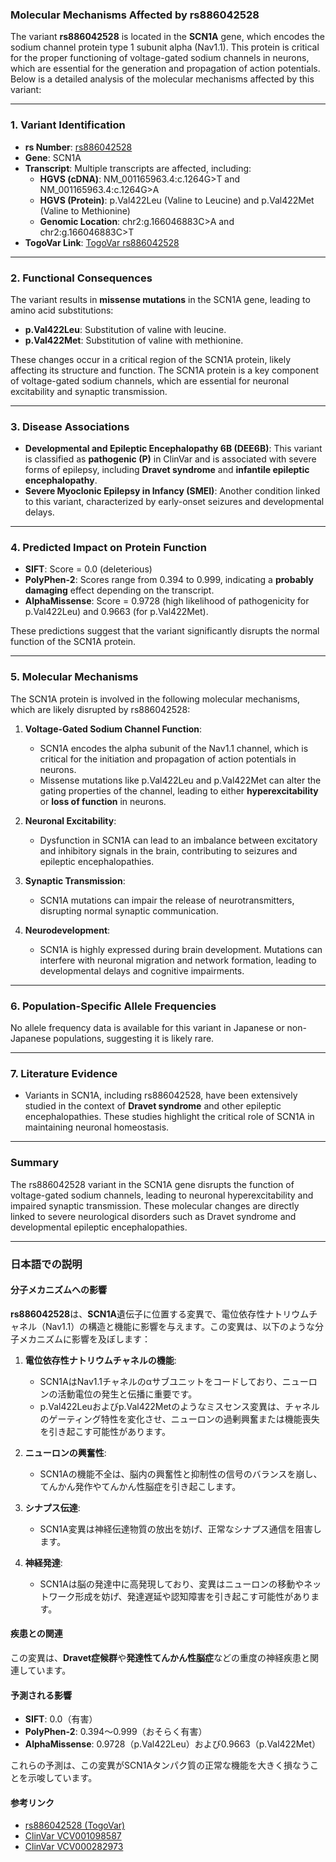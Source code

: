 ### Molecular Mechanisms Affected by rs886042528

The variant **rs886042528** is located in the **SCN1A** gene, which encodes the sodium channel protein type 1 subunit alpha (Nav1.1). This protein is critical for the proper functioning of voltage-gated sodium channels in neurons, which are essential for the generation and propagation of action potentials. Below is a detailed analysis of the molecular mechanisms affected by this variant:

---

### 1. **Variant Identification**
- **rs Number**: [rs886042528](https://identifiers.org/dbsnp/rs886042528)
- **Gene**: SCN1A
- **Transcript**: Multiple transcripts are affected, including:
  - **HGVS (cDNA)**: NM_001165963.4:c.1264G>T and NM_001165963.4:c.1264G>A
  - **HGVS (Protein)**: p.Val422Leu (Valine to Leucine) and p.Val422Met (Valine to Methionine)
  - **Genomic Location**: chr2:g.166046883C>A and chr2:g.166046883C>T
- **TogoVar Link**: [TogoVar rs886042528](https://togovar.org/variant/rs886042528)

---

### 2. **Functional Consequences**
The variant results in **missense mutations** in the SCN1A gene, leading to amino acid substitutions:
- **p.Val422Leu**: Substitution of valine with leucine.
- **p.Val422Met**: Substitution of valine with methionine.

These changes occur in a critical region of the SCN1A protein, likely affecting its structure and function. The SCN1A protein is a key component of voltage-gated sodium channels, which are essential for neuronal excitability and synaptic transmission.

---

### 3. **Disease Associations**
- **Developmental and Epileptic Encephalopathy 6B (DEE6B)**: This variant is classified as **pathogenic (P)** in ClinVar and is associated with severe forms of epilepsy, including **Dravet syndrome** and **infantile epileptic encephalopathy**.
- **Severe Myoclonic Epilepsy in Infancy (SMEI)**: Another condition linked to this variant, characterized by early-onset seizures and developmental delays.

---

### 4. **Predicted Impact on Protein Function**
- **SIFT**: Score = 0.0 (deleterious)
- **PolyPhen-2**: Scores range from 0.394 to 0.999, indicating a **probably damaging** effect depending on the transcript.
- **AlphaMissense**: Score = 0.9728 (high likelihood of pathogenicity for p.Val422Leu) and 0.9663 (for p.Val422Met).

These predictions suggest that the variant significantly disrupts the normal function of the SCN1A protein.

---

### 5. **Molecular Mechanisms**
The SCN1A protein is involved in the following molecular mechanisms, which are likely disrupted by rs886042528:
1. **Voltage-Gated Sodium Channel Function**:
   - SCN1A encodes the alpha subunit of the Nav1.1 channel, which is critical for the initiation and propagation of action potentials in neurons.
   - Missense mutations like p.Val422Leu and p.Val422Met can alter the gating properties of the channel, leading to either **hyperexcitability** or **loss of function** in neurons.

2. **Neuronal Excitability**:
   - Dysfunction in SCN1A can lead to an imbalance between excitatory and inhibitory signals in the brain, contributing to seizures and epileptic encephalopathies.

3. **Synaptic Transmission**:
   - SCN1A mutations can impair the release of neurotransmitters, disrupting normal synaptic communication.

4. **Neurodevelopment**:
   - SCN1A is highly expressed during brain development. Mutations can interfere with neuronal migration and network formation, leading to developmental delays and cognitive impairments.

---

### 6. **Population-Specific Allele Frequencies**
No allele frequency data is available for this variant in Japanese or non-Japanese populations, suggesting it is likely rare.

---

### 7. **Literature Evidence**
- Variants in SCN1A, including rs886042528, have been extensively studied in the context of **Dravet syndrome** and other epileptic encephalopathies. These studies highlight the critical role of SCN1A in maintaining neuronal homeostasis.

---

### Summary
The rs886042528 variant in the SCN1A gene disrupts the function of voltage-gated sodium channels, leading to neuronal hyperexcitability and impaired synaptic transmission. These molecular changes are directly linked to severe neurological disorders such as Dravet syndrome and developmental epileptic encephalopathies.

---

### 日本語での説明

#### 分子メカニズムへの影響
**rs886042528**は、**SCN1A**遺伝子に位置する変異で、電位依存性ナトリウムチャネル（Nav1.1）の構造と機能に影響を与えます。この変異は、以下のような分子メカニズムに影響を及ぼします：

1. **電位依存性ナトリウムチャネルの機能**:
   - SCN1AはNav1.1チャネルのαサブユニットをコードしており、ニューロンの活動電位の発生と伝播に重要です。
   - p.Val422Leuおよびp.Val422Metのようなミスセンス変異は、チャネルのゲーティング特性を変化させ、ニューロンの過剰興奮または機能喪失を引き起こす可能性があります。

2. **ニューロンの興奮性**:
   - SCN1Aの機能不全は、脳内の興奮性と抑制性の信号のバランスを崩し、てんかん発作やてんかん性脳症を引き起こします。

3. **シナプス伝達**:
   - SCN1A変異は神経伝達物質の放出を妨げ、正常なシナプス通信を阻害します。

4. **神経発達**:
   - SCN1Aは脳の発達中に高発現しており、変異はニューロンの移動やネットワーク形成を妨げ、発達遅延や認知障害を引き起こす可能性があります。

#### 疾患との関連
この変異は、**Dravet症候群**や**発達性てんかん性脳症**などの重度の神経疾患と関連しています。

#### 予測される影響
- **SIFT**: 0.0（有害）
- **PolyPhen-2**: 0.394～0.999（おそらく有害）
- **AlphaMissense**: 0.9728（p.Val422Leu）および0.9663（p.Val422Met）

これらの予測は、この変異がSCN1Aタンパク質の正常な機能を大きく損なうことを示唆しています。

#### 参考リンク
- [rs886042528 (TogoVar)](https://togovar.org/variant/rs886042528)
- [ClinVar VCV001098587](https://www.ncbi.nlm.nih.gov/clinvar/variation/1098587)
- [ClinVar VCV000282973](https://www.ncbi.nlm.nih.gov/clinvar/variation/282973)